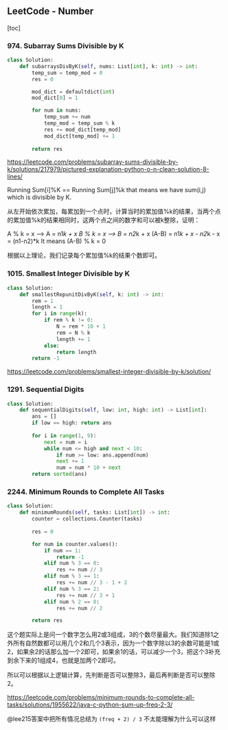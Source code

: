 ## LeetCode - Number

[toc]

### 974. Subarray Sums Divisible by K

```python
class Solution:
    def subarraysDivByK(self, nums: List[int], k: int) -> int:
        temp_sum = temp_mod = 0
        res = 0

        mod_dict = defaultdict(int)
        mod_dict[0] = 1

        for num in nums:
            temp_sum += num
            temp_mod = temp_sum % k
            res += mod_dict[temp_mod]
            mod_dict[temp_mod] += 1
        
        return res
```

https://leetcode.com/problems/subarray-sums-divisible-by-k/solutions/217979/pictured-explanation-python-o-n-clean-solution-8-lines/

Running Sum[i]%K == Running Sum[j]%k that means we have sum(i,j) which is divisible by K.

从左开始依次累加，每累加到一个点时，计算当时的累加值%k的结果，当两个点的累加值%k的结果相同时，这两个点之间的数字和可以被k整除，证明：

A % k = x --> A = n1*k + x
B % k = x --> B = n2*k + x
(A-B) = n1*k + x - n2*k - x = (n1-n2)*k
It means (A-B) % k = 0

根据以上理论，我们记录每个累加值%k的结果个数即可。



### 1015. Smallest Integer Divisible by K

```python
class Solution:
    def smallestRepunitDivByK(self, k: int) -> int:
        rem = 1
        length = 1
        for i in range(k):
            if rem % k != 0:
                N = rem * 10 + 1
                rem = N % k
                length += 1
            else:
                return length
        return -1
```

https://leetcode.com/problems/smallest-integer-divisible-by-k/solution/



### 1291. Sequential Digits

```python
class Solution:
    def sequentialDigits(self, low: int, high: int) -> List[int]:
        ans = []
        if low == high: return ans
        
        for i in range(1, 9):
            next = num = i
            while num <= high and next < 10:
                if num >= low: ans.append(num)
                next += 1
                num = num * 10 + next
        return sorted(ans)
```



### 2244. Minimum Rounds to Complete All Tasks

```python
class Solution:
    def minimumRounds(self, tasks: List[int]) -> int:
        counter = collections.Counter(tasks)
        
        res = 0

        for num in counter.values():
            if num == 1:
                return -1
            elif num % 3 == 0:
                res += num // 3
            elif num % 3 == 1:
                res += num // 3 - 1 + 2
            elif num % 3 == 2:
                res += num // 3 + 1
            elif num % 2 == 0:
                res += num // 2

        return res
```

这个题实际上是问一个数字怎么用2或3组成，3的个数尽量最大。我们知道除1之外所有自然数都可以用几个2和几个3表示，因为一个数字除以3的余数可能是1或2，如果余2的话那么加一个2即可，如果余1的话，可以减少一个3，把这个3补充到余下来的1组成4，也就是加两个2即可。

所以可以根据以上逻辑计算，先判断是否可以整除3，最后再判断是否可以整除2。

https://leetcode.com/problems/minimum-rounds-to-complete-all-tasks/solutions/1955622/java-c-python-sum-up-freq-2-3/

@lee215答案中把所有情况总结为 `(freq + 2) / 3` 不太能理解为什么可以这样
